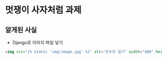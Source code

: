 # 멋쟁이 사자처럼 과제
## 알게된 사실
- Django로 이미지 파일 넣기
```html
<img src="{% static 'img/image.jpg' %}" alt="모두의 일기" width="400" height="100">
```
